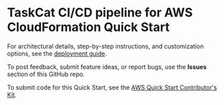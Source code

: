 # TaskCat CI/CD pipeline for AWS CloudFormation Quick Start

For architectural details, step-by-step instructions, and customization options, see the [deployment guide](https://aws-quickstart.github.io/quickstart-taskcat-ci/).

To post feedback, submit feature ideas, or report bugs, use the **Issues** section of this GitHub repo.

To submit code for this Quick Start, see the [AWS Quick Start Contributor's Kit](https://aws-quickstart.github.io/).
